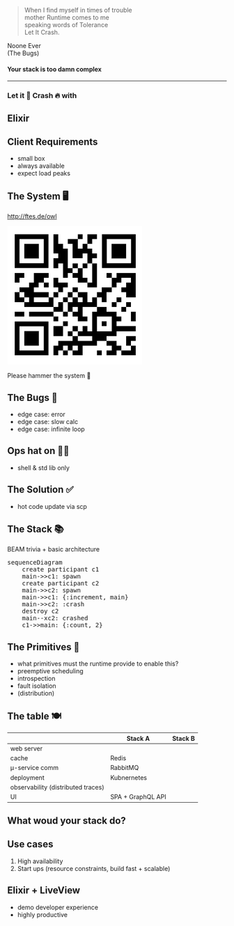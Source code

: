 <!-- Use external markdown resource, separate slides by three newlines; vertical slides by two newlines -->

> <!-- .element style="text-align: left" -->
> When I find myself in times of trouble \
> mother Runtime comes to me \
> speaking words of Tolerance \
> Let It Crash.

Noone Ever <!-- .element style="text-align: right" --> \
(The Bugs)



#### Your stack is too damn complex
----
### Let it 🧨 Crash 🔥 with
## Elixir



## Client Requirements
- small box
- always available
- expect load peaks



## The System 🖥️

http://ftes.de/owl

<img src="img/qrcode.png" class="r-stretch" />

Please hammer the system 🙂



## The Bugs 🐛
- edge case: error
- edge case: slow calc
- edge case: infinite loop



## Ops hat on 👷‍♀️
- shell & std lib only
<!-- second display / vertical split: always keep dashboard visible? -->



## The Solution ✅
- hot code update via scp



## The Stack 📚
BEAM trivia + basic architecture

<pre class="mermaid r-stretch">
sequenceDiagram
    create participant c1
    main->>c1: spawn
    create participant c2
    main->>c2: spawn
    main->>c1: {:increment, main}
    main->>c2: :crash
    destroy c2
    main--xc2: crashed
    c1->>main: {:count, 2}
</pre>



## The Primitives 🧩
- what primitives must the runtime provide to enable this?
- preemptive scheduling
- introspection
- fault isolation
- (distribution)



## The table 🍽️
|           | Stack A | Stack B|
|-----------|---------|--------|
| web server |         | |
| cache      | Redis   | |
| µ-service comm | RabbitMQ | |
| deployment | Kubnernetes | |
| observability (distributed traces) |      | |
| UI | SPA + GraphQL API | |




## What woud your stack do?



## Use cases
1. High availability
2. Start ups (resource constraints, build fast + scalable)



## Elixir + LiveView
- demo developer experience
- highly productive
